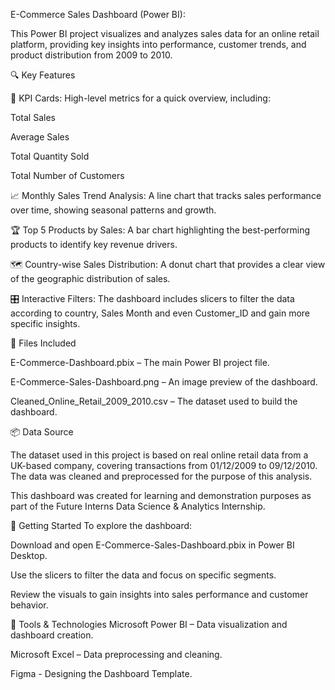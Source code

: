 E-Commerce Sales Dashboard (Power BI):

This Power BI project visualizes and analyzes sales data for an online retail platform, providing key insights into performance, customer trends, and product distribution from 2009 to 2010.

🔍 Key Features

🔢 KPI Cards: High-level metrics for a quick overview, including:

Total Sales

Average Sales

Total Quantity Sold

Total Number of Customers

📈 Monthly Sales Trend Analysis: A line chart that tracks sales performance over time, showing seasonal patterns and growth.

🏆 Top 5 Products by Sales: A bar chart highlighting the best-performing products to identify key revenue drivers.

🗺️ Country-wise Sales Distribution: A donut chart that provides a clear view of the geographic distribution of sales.

🎛️ Interactive Filters: The dashboard includes slicers to filter the data according to country, Sales Month and even Customer_ID and gain more specific insights.

📁 Files Included

E-Commerce-Dashboard.pbix – The main Power BI project file.

E-Commerce-Sales-Dashboard.png – An image preview of the dashboard.

Cleaned_Online_Retail_2009_2010.csv – The dataset used to build the dashboard.

📦 Data Source

The dataset used in this project is based on real online retail data from a UK-based company, covering transactions from 01/12/2009 to 09/12/2010. The data was cleaned and preprocessed for the purpose of this analysis.

This dashboard was created for learning and demonstration purposes as part of the Future Interns Data Science & Analytics Internship.

🚀 Getting Started
To explore the dashboard:

Download and open E-Commerce-Sales-Dashboard.pbix in Power BI Desktop.

Use the slicers to filter the data and focus on specific segments.

Review the visuals to gain insights into sales performance and customer behavior.

🧰 Tools & Technologies
Microsoft Power BI – Data visualization and dashboard creation.

Microsoft Excel – Data preprocessing and cleaning.

Figma - Designing the Dashboard Template.
